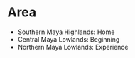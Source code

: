 # Area

- Southern Maya Highlands: Home
- Central Maya Lowlands: Beginning
- Northern Maya Lowlands: Experience


